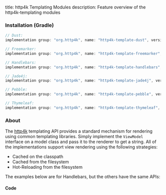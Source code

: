 title: http4k Templating Modules
description: Feature overview of the http4k-templating modules

### Installation (Gradle)

```groovy
// Dust: 
implementation group: "org.http4k", name: "http4k-template-dust", version: "3.283.0"

// Freemarker: 
implementation group: "org.http4k", name: "http4k-template-freemarker", version: "3.283.0"

// Handlebars: 
implementation group: "org.http4k", name: "http4k-template-handlebars", version: "3.283.0"

// Jade4j: 
implementation group: "org.http4k", name: "http4k-template-jade4j", version: "3.283.0"

// Pebble: 
implementation group: "org.http4k", name: "http4k-template-pebble", version: "3.283.0"

// Thymeleaf: 
implementation group: "org.http4k", name: "http4k-template-thymeleaf", version: "3.283.0"
```

### About
The [http4k] templating API provides a standard mechanism for rendering using common templating libraries. Simply implement the `ViewModel` interface on a model class and pass it to the renderer to get a string. All of the implementations support view rendering using the following strategies:

* Cached on the classpath
* Cached from the filesystem
* Hot-Reloading from the filesystem

The examples below are for Handlebars, but the others have the same APIs:

#### Code  [<img class="octocat"/>](https://github.com/http4k/http4k/blob/master/src/docs/guide/modules/templating/example.kt)

<script src="https://gist-it.appspot.com/https://github.com/http4k/http4k/blob/master/src/docs/guide/modules/templating/example.kt"></script>

[http4k]: https://http4k.org
